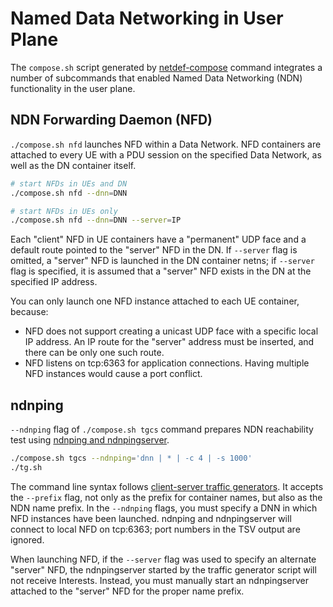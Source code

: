# Named Data Networking in User Plane

The `compose.sh` script generated by [netdef-compose](../netdef-compose/README.md) command integrates a number of subcommands that enabled Named Data Networking (NDN) functionality in the user plane.

## NDN Forwarding Daemon (NFD)

`./compose.sh nfd` launches NFD within a Data Network.
NFD containers are attached to every UE with a PDU session on the specified Data Network, as well as the DN container itself.

```bash
# start NFDs in UEs and DN
./compose.sh nfd --dnn=DNN

# start NFDs in UEs only
./compose.sh nfd --dnn=DNN --server=IP
```

Each "client" NFD in UE containers have a "permanent" UDP face and a default route pointed to the "server" NFD in the DN.
If `--server` flag is omitted, a "server" NFD is launched in the DN container netns; if `--server` flag is specified, it is assumed that a "server" NFD exists in the DN at the specified IP address.

You can only launch one NFD instance attached to each UE container, because:

* NFD does not support creating a unicast UDP face with a specific local IP address.
  An IP route for the "server" address must be inserted, and there can be only one such route.
* NFD listens on tcp:6363 for application connections.
  Having multiple NFD instances would cause a port conflict.

## ndnping

`--ndnping` flag of `./compose.sh tgcs` command prepares NDN reachability test using [ndnping and ndnpingserver](https://github.com/named-data/ndn-tools/tree/master/tools/ping).

```bash
./compose.sh tgcs --ndnping='dnn | * | -c 4 | -s 1000'
./tg.sh
```

The command line syntax follows [client-server traffic generators](trafficgen.md).
It accepts the `--prefix` flag, not only as the prefix for container names, but also as the NDN name prefix.
In the `--ndnping` flags, you must specify a DNN in which NFD instances have been launched.
ndnping and ndnpingserver will connect to local NFD on tcp:6363; port numbers in the TSV output are ignored.

When launching NFD, if the `--server` flag was used to specify an alternate "server" NFD, the ndnpingserver started by the traffic generator script will not receive Interests.
Instead, you must manually start an ndnpingserver attached to the "server" NFD for the proper name prefix.

